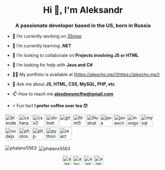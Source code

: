 <h1 align="center">Hi 👋, I'm Aleksandr</h1>
<h3 align="center">A passionate developer based in the US, born in Russia</h3>

- 🔭 I’m currently working on [3Snipe](https://3snipe.com)

- 🌱 I’m currently learning **.NET**

- 👯 I’m looking to collaborate on **Projects involving JS or HTML**

- 🤝 I’m looking for help with **Java and C#**

- 👨‍💻 My portfolio is available at [https://alexcho.mp/](https://alexcho.mp/)

- 💬 Ask me about **JS, HTML, CSS, MySQL, PHP, etc**

- 📫 How to reach me **alexdoesmcftw@gmail.com**

- ⚡ Fun fact **I prefer coffee over tea 😯**

<p align="left"><img src="https://download.blender.org/branding/community/blender_community_badge_white.svg" alt="blender" width="40" height="40"/> <img src="https://devicons.github.io/devicon/devicon.git/icons/csharp/csharp-original.svg" alt="csharp" width="40" height="40"/> <img src="https://devicons.github.io/devicon/devicon.git/icons/css3/css3-original-wordmark.svg" alt="css3" width="40" height="40"/> <img src="https://devicons.github.io/devicon/devicon.git/icons/dot-net/dot-net-original-wordmark.svg" alt="dotnet" width="40" height="40"/> <img src="https://www.vectorlogo.zone/logos/git-scm/git-scm-icon.svg" alt="git" width="40" height="40"/> <img src="https://devicons.github.io/devicon/devicon.git/icons/html5/html5-original-wordmark.svg" alt="html5" width="40" height="40"/> <img src="https://www.vectorlogo.zone/logos/adobe_illustrator/adobe_illustrator-icon.svg" alt="illustrator" width="40" height="40"/> <img src="https://devicons.github.io/devicon/devicon.git/icons/java/java-original-wordmark.svg" alt="java" width="40" height="40"/> <img src="https://devicons.github.io/devicon/devicon.git/icons/javascript/javascript-original.svg" alt="javascript" width="40" height="40"/> <img src="https://devicons.github.io/devicon/devicon.git/icons/mongodb/mongodb-original-wordmark.svg" alt="mongodb" width="40" height="40"/> <img src="https://devicons.github.io/devicon/devicon.git/icons/mysql/mysql-original-wordmark.svg" alt="mysql" width="40" height="40"/> <img src="https://devicons.github.io/devicon/devicon.git/icons/nodejs/nodejs-original-wordmark.svg" alt="nodejs" width="40" height="40"/> <img src="https://devicons.github.io/devicon/devicon.git/icons/photoshop/photoshop-plain.svg" alt="photoshop" width="40" height="40"/> <img src="https://devicons.github.io/devicon/devicon.git/icons/php/php-original.svg" alt="php" width="40" height="40"/> <img src="https://devicons.github.io/devicon/devicon.git/icons/python/python-original.svg" alt="python" width="40" height="40"/> <img src="https://devicons.github.io/devicon/devicon.git/icons/react/react-original-wordmark.svg" alt="react" width="40" height="40"/></p><p><img align="left" src="https://github-readme-stats.vercel.app/api/top-langs/?username=phalanx5563&layout=compact&hide=html" alt="phalanx5563" /></p>

<p>&nbsp;<img align="center" src="https://github-readme-stats.vercel.app/api?username=phalanx5563&show_icons=true" alt="phalanx5563" /></p>

<p align="center"> 
<a href="https://twitter.com/aleksandrusanov" target="blank"><img align="center" src="https://cdn.jsdelivr.net/npm/simple-icons@3.0.1/icons/twitter.svg" alt="aleksandrusanov" height="30" width="30" /></a>
<a href="https://instagram.com/alex_usanov_961" target="blank"><img align="center" src="https://cdn.jsdelivr.net/npm/simple-icons@3.0.1/icons/instagram.svg" alt="alex_usanov_961" height="30" width="30" /></a>
<a href="https://dribbble.com/aleksandr usanov" target="blank"><img align="center" src="https://cdn.jsdelivr.net/npm/simple-icons@3.0.1/icons/dribbble.svg" alt="aleksandr usanov" height="30" width="30" /></a>
<a href="https://www.behance.net/aleksandr usanov" target="blank"><img align="center" src="https://cdn.jsdelivr.net/npm/simple-icons@3.0.1/icons/behance.svg" alt="aleksandr usanov" height="30" width="30" /></a>
</p>

<!--
**phalanx5563/phalanx5563** is a ✨ _special_ ✨ repository because its `README.md` (this file) appears on your GitHub profile.

Here are some ideas to get you started:

- 🔭 I’m currently working on ...
- 🌱 I’m currently learning ...
- 👯 I’m looking to collaborate on ...
- 🤔 I’m looking for help with ...
- 💬 Ask me about ...
- 📫 How to reach me: ...
- 😄 Pronouns: ...
- ⚡ Fun fact: ...
-->
